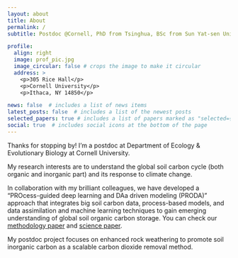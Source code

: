 ```yaml
---
layout: about
title: About
permalink: /
subtitle: Postdoc @Cornell, PhD from Tsinghua, BSc from Sun Yat-sen Uni  

profile:
  align: right
  image: prof_pic.jpg
  image_circular: false # crops the image to make it circular
  address: >
    <p>305 Rice Hall</p>
    <p>Cornell University</p>
    <p>Ithaca, NY 14850</p>

news: false  # includes a list of news items
latest_posts: false  # includes a list of the newest posts
selected_papers: true # includes a list of papers marked as "selected={true}"
social: true  # includes social icons at the bottom of the page
---
```


Thanks for stopping by!
I’m a postdoc at Department of Ecology & Evolutionary Biology at Cornell University.

My research interests are to understand the global soil carbon cycle (both organic and inorganic part) and its response to climate change.

In collaboration with my brilliant colleagues, we have developed a “PROcess-guided deep learning and DAa driven modeling (PRODA)” approach that integrates big soil carbon data, process-based models, and data assimilation and machine learning techniques to gain emerging understanding of global soil organic carbon storage. You can check our [methodology paper](https://www.frontiersin.org/articles/10.3389/fdata.2020.00017/full) and [science paper](https://www.nature.com/articles/s41586-023-06042-3).

My postdoc project focuses on enhanced rock weathering to promote soil inorganic carbon as a scalable carbon dioxide removal method.


